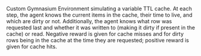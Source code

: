Custom Gymnasium Environment simulating a variable TTL cache. At each step, the agent knows the current items in the cache, their time to live, and which are dirty or not.
Additionally, the agent knows what row was requested last and whether it was written to (making it dirty if present in the cache) or read. Negative reward is given for cache misses
and for dirty rows being in the cache at the time they are requested; positive reward is given for cache hits.

